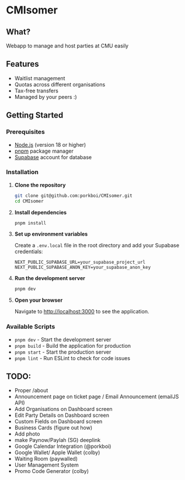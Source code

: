 # CMIsomer

## What?

Webapp to manage and host parties at CMU easily

## Features

- Waitlist management
- Quotas across different organisations
- Tax-free transfers
- Managed by your peers :)

## Getting Started

### Prerequisites

- [Node.js](https://nodejs.org/) (version 18 or higher)
- [pnpm](https://pnpm.io/) package manager
- [Supabase](https://supabase.com/) account for database

### Installation

1. **Clone the repository**

   ```bash
   git clone git@github.com:porkboi/CMIsomer.git
   cd CMIsomer
   ```

2. **Install dependencies**

   ```bash
   pnpm install
   ```

3. **Set up environment variables**

   Create a `.env.local` file in the root directory and add your Supabase credentials:

   ```env
   NEXT_PUBLIC_SUPABASE_URL=your_supabase_project_url
   NEXT_PUBLIC_SUPABASE_ANON_KEY=your_supabase_anon_key
   ```

4. **Run the development server**

   ```bash
   pnpm dev
   ```

5. **Open your browser**

   Navigate to [http://localhost:3000](http://localhost:3000) to see the application.

### Available Scripts

- `pnpm dev` - Start the development server
- `pnpm build` - Build the application for production
- `pnpm start` - Start the production server
- `pnpm lint` - Run ESLint to check for code issues

## TODO:

- Proper /about
- Announcement page on ticket page / Email Announcement (emailJS API)
- Add Organisations on Dashboard screen
- Edit Party Details on Dashboard screen
- Custom Fields on Dashboard screen
- Business Cards (figure out how)
- Add photo
- make Paynow/Paylah (SG) deeplink
- Google Calendar Integration (@porkboi)
- Google Wallet/ Apple Wallet (colby)
- Waiting Room (paywalled)
- User Management System
- Promo Code Generator (colby)
